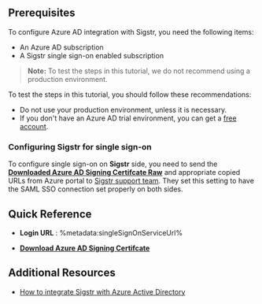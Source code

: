 ## Prerequisites

To configure Azure AD integration with Sigstr, you need the following items:

- An Azure AD subscription
- A Sigstr single sign-on enabled subscription

> **Note:**
> To test the steps in this tutorial, we do not recommend using a production environment.

To test the steps in this tutorial, you should follow these recommendations:

- Do not use your production environment, unless it is necessary.
- If you don't have an Azure AD trial environment, you can get a [free account](https://azure.microsoft.com/free/).

### Configuring Sigstr for single sign-on

To configure single sign-on on **Sigstr** side, you need to send the **[Downloaded Azure AD Signing Certifcate Raw](%metadata:CertificateDownloadRawUrl%)** and appropriate copied URLs from Azure portal to [Sigstr support team](mailto:support@sigstr.com). They set this setting to have the SAML SSO connection set properly on both sides.

## Quick Reference

* **Login URL** : %metadata:singleSignOnServiceUrl%

* **[Download Azure AD Signing Certifcate](%metadata:CertificateDownloadRawUrl%)**

## Additional Resources

* [How to integrate Sigstr with Azure Active Directory](https://docs.microsoft.com/azure/active-directory/saas-apps/sigstr-tutorial)
